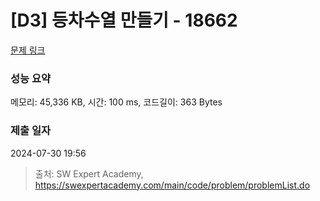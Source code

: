 # [D3] 등차수열 만들기 - 18662 

[문제 링크](https://swexpertacademy.com/main/code/problem/problemDetail.do?contestProbId=AYo-e9EKmGoDFAQI) 

### 성능 요약

메모리: 45,336 KB, 시간: 100 ms, 코드길이: 363 Bytes

### 제출 일자

2024-07-30 19:56



> 출처: SW Expert Academy, https://swexpertacademy.com/main/code/problem/problemList.do